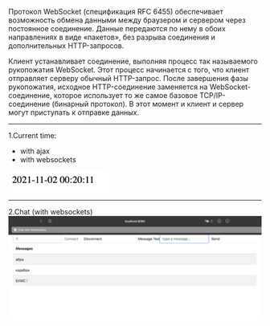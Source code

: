 Протокол WebSocket (спецификация RFC 6455) обеспечивает возможность обмена данными между браузером и сервером через постоянное соединение. 
Данные передаются по нему в обоих направлениях в виде «пакетов», без разрыва соединения и дополнительных HTTP-запросов.

Клиент устанавливает соединение, выполняя процесс так называемого рукопожатия WebSocket. 
Этот процесс начинается с того, что клиент отправляет серверу обычный HTTP-запрос. 
После завершения фазы рукопожатия, исходное HTTP-соединение заменяется на WebSocket-соединение, которое использует то же самое базовое TCP/IP-соединение (бинарный протокол). 
В этот момент и клиент и сервер могут приступать к отправке данных.

---------------
1.Current time:
 - with ajax
 - with websockets  
 <img alt="time" src="readme/time.png" width="200">

---------------

2.Chat (with websockets)  
<img alt="chat" src="readme/chat.png" width="800">
 
 
